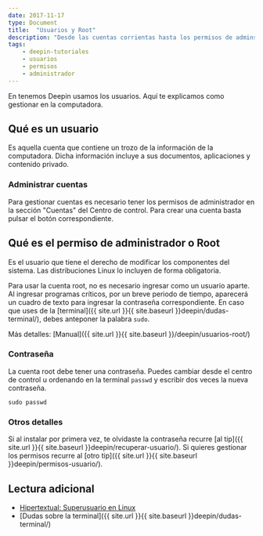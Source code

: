 ```yaml
---
date: 2017-11-17
type: Document
title:  "Usuarios y Root"
description: "Desde las cuentas corrientas hasta los permisos de adminsitrador"
tags:
    - deepin-tutoriales
    - usuarios
    - permisos
    - administrador
---
```


En tenemos Deepin usamos los usuarios. Aquí te explicamos como gestionar en la computadora.

## Qué es un usuario
Es aquella cuenta que contiene un trozo de la información de la computadora. Dicha información incluye a sus documentos, aplicaciones y contenido privado.

### Administrar cuentas
Para gestionar cuentas es necesario tener los permisos de administrador en la sección "Cuentas" del Centro de control. Para crear una cuenta basta pulsar el botón correspondiente.

## Qué es el permiso de administrador o Root
Es el usuario que tiene el derecho de modificar los componentes del sistema. Las distribuciones Linux lo incluyen de forma obligatoria.

Para usar la cuenta root, no es necesario ingresar como un usuario aparte. Al ingresar programas críticos, por un breve periodo de tiempo, aparecerá un cuadro de texto para ingresar la contraseña correspondiente. En caso que uses de la [terminal]({{ site.url }}{{ site.baseurl }}deepin/dudas-terminal/), debes anteponer la palabra `sudo`.

Más detalles: [Manual]({{ site.url }}{{ site.baseurl }}/deepin/usuarios-root/)

### Contraseña
La cuenta root debe tener una contraseña. Puedes cambiar desde el centro de control u ordenando en la terminal `passwd` y escribir dos veces la nueva contraseña.

`sudo passwd`



### Otros detalles
Si al instalar por primera vez, te olvidaste la contraseña recurre [al tip]({{ site.url }}{{ site.baseurl }}deepin/recuperar-usuario/). Si quieres gestionar los permisos recurre al [otro tip]({{ site.url }}{{ site.baseurl }}deepin/permisos-usuario/).

## Lectura adicional
* [Hipertextual: Superusuario en Linux](https://hipertextual.com/2015/10/superusuario-en-linux)
* [Dudas sobre la terminal]({{ site.url }}{{ site.baseurl }}deepin/dudas-terminal/)
